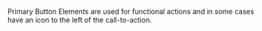 Primary Button Elements are used for functional actions and in some cases have an icon to the left of the call-to-action.